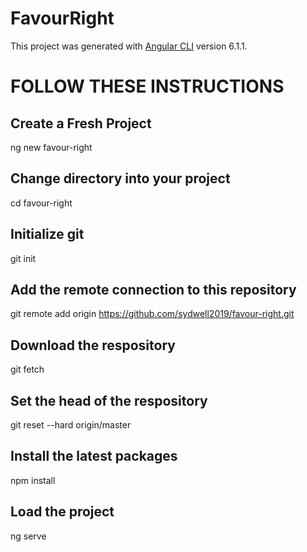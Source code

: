 # FavourRight

This project was generated with [Angular CLI](https://github.com/angular/angular-cli) version 6.1.1.

# FOLLOW THESE INSTRUCTIONS 

## Create a Fresh Project
ng new favour-right

## Change directory into your project
cd favour-right

## Initialize git
git init

## Add the remote connection to this repository
git remote add origin https://github.com/sydwell2019/favour-right.git

## Download the respository
git fetch

## Set the head of the respository
git reset --hard origin/master

## Install the latest packages
npm install

## Load the project
ng serve
